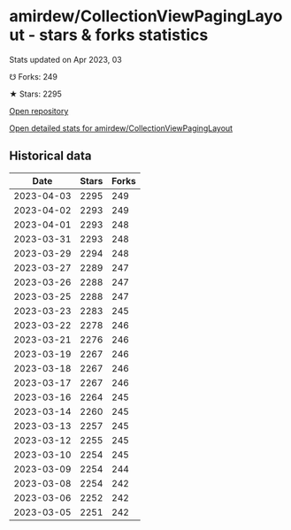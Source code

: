 # amirdew/CollectionViewPagingLayout - stars & forks statistics

Stats updated on Apr 2023, 03

☋ Forks: 249

★ Stars: 2295

[Open repository](https://github.com/amirdew/CollectionViewPagingLayout)

[Open detailed stats for amirdew/CollectionViewPagingLayout](https://reviewgithub.com/rep/amirdew/CollectionViewPagingLayout)

## Historical data
| Date | Stars | Forks |
|------|-------|-------|
| 2023-04-03 | 2295 | 249 | 
| 2023-04-02 | 2293 | 249 | 
| 2023-04-01 | 2293 | 248 | 
| 2023-03-31 | 2293 | 248 | 
| 2023-03-29 | 2294 | 248 | 
| 2023-03-27 | 2289 | 247 | 
| 2023-03-26 | 2288 | 247 | 
| 2023-03-25 | 2288 | 247 | 
| 2023-03-23 | 2283 | 245 | 
| 2023-03-22 | 2278 | 246 | 
| 2023-03-21 | 2276 | 246 | 
| 2023-03-19 | 2267 | 246 | 
| 2023-03-18 | 2267 | 246 | 
| 2023-03-17 | 2267 | 246 | 
| 2023-03-16 | 2264 | 245 | 
| 2023-03-14 | 2260 | 245 | 
| 2023-03-13 | 2257 | 245 | 
| 2023-03-12 | 2255 | 245 | 
| 2023-03-10 | 2254 | 245 | 
| 2023-03-09 | 2254 | 244 | 
| 2023-03-08 | 2254 | 242 | 
| 2023-03-06 | 2252 | 242 | 
| 2023-03-05 | 2251 | 242 | 

